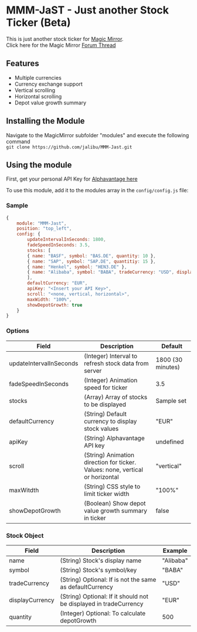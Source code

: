 # MMM-JaST - **J**ust **a**nother **S**tock **T**icker (Beta)
This is just another stock ticker for [Magic Mirror](https://magicmirror.builders/).  
Click here for the Magic Mirror [Forum Thread](https://forum.magicmirror.builders/topic/12507/mmm-jast-just-another-stock-ticker)


## Features
- Multiple currencies
- Currency exchange support
- Vertical scrolling
- Horizontal scrolling
- Depot value growth summary

## Installing the Module
Navigate to the MagicMirror subfolder "modules" and execute the following command  
`git clone https://github.com/jalibu/MMM-Jast.git`

## Using the module
First, get your personal API Key for [Alphavantage here](https://www.alphavantage.co/support/#api-key)

To use this module, add it to the modules array in the `config/config.js` file:

### Sample
```javascript
{
	module: "MMM-Jast",
	position: "top_left",
	config: {
		updateIntervalInSeconds: 1800,
		fadeSpeedInSeconds: 3.5,
		stocks: [
		{ name: "BASF", symbol: "BAS.DE", quantity: 10 },
		{ name: "SAP", symbol: "SAP.DE", quantitiy: 15 },
		{ name: "Henkel", symbol: "HEN3.DE" },
		{ name: "Alibaba", symbol: "BABA", tradeCurrency: "USD", displayCurrency: "EUR" },
		],
		defaultCurrency: "EUR",
		apiKey: "<Insert your API Key>",
		scroll: "<none, vertical, horizontal>",
		maxWidth: "100%",
		showDepotGrowth: true
	}
}
```
### Options
| Field    					| Description 																	| Default 				|
| -------- 					| -------- 																		| -------- 				|
| updateIntervalInSeconds   | (Integer) Interval to refresh stock data from server   						| 1800 (30 minutes)   	|
| fadeSpeedInSeconds		| (Integer) Animation speed for ticker											| 3.5   				|
| stocks					| (Array<Stock>) Array of stocks to be displayed								| Sample set			|
| defaultCurrency			| (String) Default currency to display stock values								| "EUR"   				|
| apiKey					| (String) Alphavantage API key													| undefined				|
| scroll					| (String) Animation direction for ticker. Values: none, vertical or horizontal	| "vertical"  			|
| maxWitdth					| (String) CSS style to limit ticker width										| "100%"   				|
| showDepotGrowth			| (Boolean) Show depot value growth summary in ticker							| false   				|

### Stock Object
| Field    			| Description 														| Example 	|
| -------- 			| -------- 															| -------- 	|
| name   			| (String) Stock's display name   									| "Alibaba"	|
| symbol   			| (String) Stock's symbol/key   									| "BABA"   	|
| tradeCurrency   	| (String) Optional: If is not the same as defaultCurrency 			| "USD"   	|
| displayCurrency   | (String) Optional: If it should not be displayed in tradeCurrency	| "EUR"   	|
| quantity   		| (Integer) Optional: To calculate depotGrowth   					| 500   	|